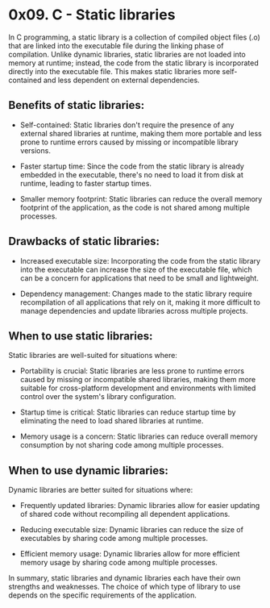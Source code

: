 # 0x09. C - Static libraries

In C programming, a static library is a collection of compiled object files (.o) that are linked into the executable file during the linking phase of compilation. Unlike dynamic libraries, static libraries are not loaded into memory at runtime; instead, the code from the static library is incorporated directly into the executable file. This makes static libraries more self-contained and less dependent on external dependencies.

## Benefits of static libraries:

* Self-contained: Static libraries don't require the presence of any external shared libraries at runtime, making them more portable and less prone to runtime errors caused by missing or incompatible library versions.

* Faster startup time: Since the code from the static library is already embedded in the executable, there's no need to load it from disk at runtime, leading to faster startup times.

* Smaller memory footprint: Static libraries can reduce the overall memory footprint of the application, as the code is not shared among multiple processes.

## Drawbacks of static libraries:

* Increased executable size: Incorporating the code from the static library into the executable can increase the size of the executable file, which can be a concern for applications that need to be small and lightweight.

* Dependency management: Changes made to the static library require recompilation of all applications that rely on it, making it more difficult to manage dependencies and update libraries across multiple projects.

## When to use static libraries:

Static libraries are well-suited for situations where:

* Portability is crucial: Static libraries are less prone to runtime errors caused by missing or incompatible shared libraries, making them more suitable for cross-platform development and environments with limited control over the system's library configuration.

* Startup time is critical: Static libraries can reduce startup time by eliminating the need to load shared libraries at runtime.

* Memory usage is a concern: Static libraries can reduce overall memory consumption by not sharing code among multiple processes.

## When to use dynamic libraries:

Dynamic libraries are better suited for situations where:

* Frequently updated libraries: Dynamic libraries allow for easier updating of shared code without recompiling all dependent applications.

* Reducing executable size: Dynamic libraries can reduce the size of executables by sharing code among multiple processes.

* Efficient memory usage: Dynamic libraries allow for more efficient memory usage by sharing code among multiple processes.

In summary, static libraries and dynamic libraries each have their own strengths and weaknesses. The choice of which type of library to use depends on the specific requirements of the application.


